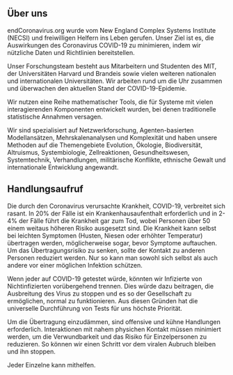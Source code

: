 ## Über uns

endCoronavirus.org wurde vom New England Complex Systems Institute (NECSI) und freiwilligen Helfern ins Leben gerufen. Unser Ziel ist es, die Auswirkungen des Coronavirus COVID-19 zu minimieren, indem wir nützliche Daten und Richtlinien bereitstellen.

Unser Forschungsteam besteht aus Mitarbeitern und Studenten des MIT, der Universitäten Harvard und Brandeis sowie vielen weiteren nationalen und internationalen Universitäten. Wir arbeiten rund um die Uhr zusammen und überwachen den aktuellen Stand der COVID-19-Epidemie.

Wir nutzen eine Reihe mathematischer Tools, die für Systeme mit vielen interagierenden Komponenten entwickelt wurden, bei denen traditionelle statistische Annahmen versagen.

Wir sind spezialisiert auf Netzwerkforschung, Agenten-basierten Modellansätzen, Mehrskalenanalysen und Komplexität und haben unsere Methoden auf die Themengebiete Evolution, Ökologie, Biodiversität, Altruismus, Systembiologie, Zellreaktionen, Gesundheitswesen, Systemtechnik, Verhandlungen, militärische Konflikte, ethnische Gewalt und internationale Entwicklung angewandt.

## Handlungsaufruf

Die durch den Coronavirus verursachte Krankheit, COVID-19, verbreitet sich rasant. In 20% der Fälle ist ein Krankenhausaufenthalt erforderlich und in 2-4% der Fälle führt die Krankheit gar zum Tod, wobei Personen über 50 einem weitaus höheren Risiko ausgesetzt sind. Die Krankheit kann selbst bei leichten Symptomen (Husten, Niesen oder erhöhter Temperatur) übertragen werden, möglicherweise sogar, bevor Symptome auftauchen. Um das Übertragungsrisiko zu senken, sollte der Kontakt zu anderen Personen reduziert werden. Nur so kann man sowohl sich selbst als auch andere vor einer möglichen Infektion schützen.

Wenn jeder auf COVID-19 getestet würde, könnten wir Infizierte von Nichtinfizierten vorübergehend trennen. Dies würde dazu beitragen, die Ausbreitung des Virus zu stoppen und es so der Gesellschaft zu ermöglichen, normal zu funktionieren. Aus diesen Gründen hat die universelle Durchführung von Tests für uns höchste Priorität.

Um die Übertragung einzudämmen, sind offensive und kühne Handlungen erforderlich. Interaktionen mit nahem physichen Kontakt müssen minimiert werden, um die Verwundbarkeit und das Risiko für Einzelpersonen zu reduzieren. So können wir einen Schritt vor dem viralen Aubruch bleiben und ihn stoppen.

Jeder Einzelne kann mithelfen.
